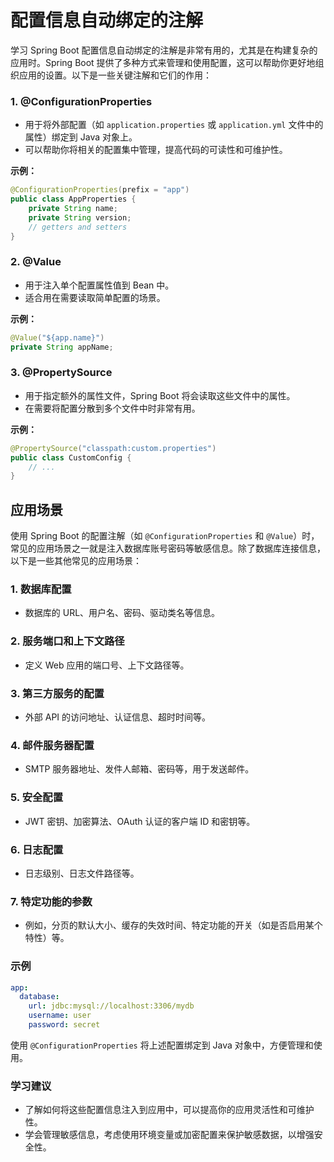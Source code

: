 # 配置信息自动绑定的注解
学习 Spring Boot 配置信息自动绑定的注解是非常有用的，尤其是在构建复杂的应用时。Spring Boot 提供了多种方式来管理和使用配置，这可以帮助你更好地组织应用的设置。以下是一些关键注解和它们的作用：

### 1. **@ConfigurationProperties**
- 用于将外部配置（如 `application.properties` 或 `application.yml` 文件中的属性）绑定到 Java 对象上。
- 可以帮助你将相关的配置集中管理，提高代码的可读性和可维护性。

**示例：**
```java
@ConfigurationProperties(prefix = "app")
public class AppProperties {
    private String name;
    private String version;
    // getters and setters
}
```

### 2. **@Value**
- 用于注入单个配置属性值到 Bean 中。
- 适合用在需要读取简单配置的场景。

**示例：**
```java
@Value("${app.name}")
private String appName;
```

### 3. **@PropertySource**
- 用于指定额外的属性文件，Spring Boot 将会读取这些文件中的属性。
- 在需要将配置分散到多个文件中时非常有用。

**示例：**
```java
@PropertySource("classpath:custom.properties")
public class CustomConfig {
    // ...
}
```

## 应用场景
使用 Spring Boot 的配置注解（如 `@ConfigurationProperties` 和 `@Value`）时，常见的应用场景之一就是注入数据库账号密码等敏感信息。除了数据库连接信息，以下是一些其他常见的应用场景：

### 1. **数据库配置**
- 数据库的 URL、用户名、密码、驱动类名等信息。

### 2. **服务端口和上下文路径**
- 定义 Web 应用的端口号、上下文路径等。

### 3. **第三方服务的配置**
- 外部 API 的访问地址、认证信息、超时时间等。

### 4. **邮件服务器配置**
- SMTP 服务器地址、发件人邮箱、密码等，用于发送邮件。

### 5. **安全配置**
- JWT 密钥、加密算法、OAuth 认证的客户端 ID 和密钥等。

### 6. **日志配置**
- 日志级别、日志文件路径等。

### 7. **特定功能的参数**
- 例如，分页的默认大小、缓存的失效时间、特定功能的开关（如是否启用某个特性）等。

### 示例
```yaml
app:
  database:
    url: jdbc:mysql://localhost:3306/mydb
    username: user
    password: secret
```

使用 `@ConfigurationProperties` 将上述配置绑定到 Java 对象中，方便管理和使用。

### 学习建议
- 了解如何将这些配置信息注入到应用中，可以提高你的应用灵活性和可维护性。
- 学会管理敏感信息，考虑使用环境变量或加密配置来保护敏感数据，以增强安全性。